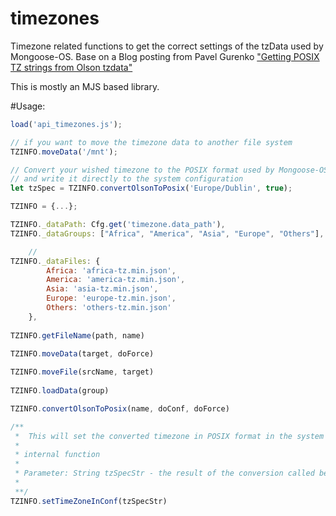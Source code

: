 # timezones
Timezone related functions to get the correct settings of the tzData used by Mongoose-OS.
Base on a Blog posting from Pavel Gurenko ["Getting POSIX TZ strings from Olson tzdata"](http://www.pavelgurenko.com/2017/05/getting-posix-tz-strings-from-olson.html)

This is mostly an MJS based library.

#Usage:

```JAVASCRIPT
load('api_timezones.js');

// if you want to move the timezone data to another file system
TZINFO.moveData('/mnt');

// Convert your wished timezone to the POSIX format used by Mongoose-OS
// and write it directly to the system configuration
let tzSpec = TZINFO.convertOlsonToPosix('Europe/Dublin', true);

TZINFO = {...};

TZINFO._dataPath: Cfg.get('timezone.data_path'),
TZINFO._dataGroups: ["Africa", "America", "Asia", "Europe", "Others"],

	// 
TZINFO._dataFiles: {
		Africa: 'africa-tz.min.json',
		America: 'america-tz.min.json',
		Asia: 'asia-tz.min.json',
		Europe: 'europe-tz.min.json',
		Others: 'others-tz.min.json'
	},
	
TZINFO.getFileName(path, name)
	
TZINFO.moveData(target, doForce)

TZINFO.moveFile(srcName, target)
	
TZINFO.loadData(group)

TZINFO.convertOlsonToPosix(name, doConf, doForce)

/**
 *	This will set the converted timezone in POSIX format in the system configuration
 *
 * internal function
 * 
 * Parameter: String tzSpecStr - the result of the conversion called before
 *
 **/
TZINFO.setTimeZoneInConf(tzSpecStr)
```
